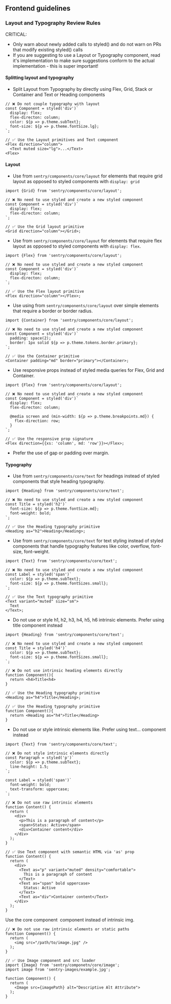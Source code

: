 ## Frontend guidelines

### Layout and Typography Review Rules

CRITICAL:

- Only warn about newly added calls to styled() and do not warn on PRs that modify existing styled() calls
- If you are suggesting to use a Layout or Typography component, read it's implementation to make sure suggestions conform to the actual implementation - this is super important!

#### Splitting layout and typography

- Split Layout from Typography by directly using Flex, Grid, Stack or Container and Text or Heading components

```tsx
// ❌ Do not couple typography with layout
const Component = styled('div')`
  display: flex;
  flex-directon: column;
  color: ${p => p.theme.subText};
  font-size: ${p => p.theme.fontSize.lg};
`;

// ✅ Use the Layout primitives and Text component
<Flex direction="column">
  <Text muted size="lg">...</Text>
<Flex>
```

#### Layout

- Use <Grid> from `sentry/components/core/layout` for elements that require grid layout as opposed to styled components with `display: grid`

```tsx
import {Grid} from 'sentry/components/core/layout';

// ❌ No need to use styled and create a new styled component
const Component = styled('div')`
  display: flex;
  flex-directon: column;
`;

// ✅ Use the Grid layout primitive
<Grid direction="column"></Grid>;
```

- Use <Flex> from `sentry/components/core/layout` for elements that require flex layout as opposed to styled components with `display: flex`.

```tsx
import {Flex} from 'sentry/components/core/layout';

// ❌ No need to use styled and create a new styled component
const Component = styled('div')`
  display: flex;
  flex-directon: column;
`;

// ✅ Use the Flex layout primitive
<Flex direction="column"></Flex>;
```

- Use using <Container> from `sentry/components/core/layout` over simple elements that require a border or border radius.

```tsx
import {Container} from 'sentry/components/core/layout';

// ❌ No need to use styled and create a new styled component
const Component = styled('div')`
  padding: space(2);
  border: 1px solid ${p => p.theme.tokens.border.primary};
`;

// ✅ Use the Container primitive
<Container padding="md" border="primary"></Container>;
```

- Use responsive props instead of styled media queries for Flex, Grid and Container.

```tsx
import {Flex} from 'sentry/components/core/layout';

// ❌ No need to use styled and create a new styled component
const Component = styled('div')`
  display: flex;
  flex-directon: column;

  @media screen and (min-width: ${p => p.theme.breakpoints.md}) {
    flex-direction: row;
  }
`;

// ✅ Use the responsive prop signature
<Flex direction={{xs: 'column', md: 'row'}}></Flex>;
```

- Prefer the use of gap or padding over margin.

#### Typography

- Use <Heading> from `sentry/components/core/text` for headings instead of styled components that style heading typography.

```tsx
import {Heading} from 'sentry/components/core/text';

// ❌ No need to use styled and create a new styled component
const Title = styled('h2')`
  font-size: ${p => p.theme.fontSize.md};
  font-weight: bold;
`;

// ✅ Use the Heading typography primitive
<Heading as="h2">Heading</Heading>;
```

- Use <Text> from `sentry/components/core/text` for text styling instead of styled components that handle typography features like color, overflow, font-size, font-weight.

```tsx
import {Text} from 'sentry/components/core/text';

// ❌ No need to use styled and create a new styled component
const Label = styled('span')`
  color: ${p => p.theme.subText};
  font-size: ${p => p.theme.fontSizes.small};
`;

// ✅ Use the Text typography primitive
<Text variant="muted" size="sm">
  Text
</Text>;
```

- Do not use or style h1, h2, h3, h4, h5, h6 intrinsic elements. Prefer using <Heading as="h1...h6">title</Heading> component instead

```tsx
import {Heading} from 'sentry/components/core/text';

// ❌ No need to use styled and create a new styled component
const Title = styled('h4')`
  color: ${p => p.theme.subText};
  font-size: ${p => p.theme.fontSizes.small};
`;

// ❌ Do not use intrinsic heading elements directly
function Component(){
  return <h4>Title<h4>
}

// ✅ Use the Heading typography primitive
<Heading as="h4">Title</Heading>;

// ✅ Use the Heading typography primitive
function Component(){
  return <Heading as="h4">Title</Heading>
}
```

- Do not use or style intrinsic elements like. Prefer using <Text as="p | span | div">text...</Text> component instead

```tsx
import {Text} from 'sentry/components/core/text';

// ❌ Do not style intrinsic elements directly
const Paragraph = styled('p')`
  color: ${p => p.theme.subText};
  line-height: 1.5;
`;

const Label = styled('span')`
  font-weight: bold;
  text-transform: uppercase;
`;

// ❌ Do not use raw intrinsic elements
function Content() {
  return (
    <div>
      <p>This is a paragraph of content</p>
      <span>Status: Active</span>
      <div>Container content</div>
    </div>
  );
}

// ✅ Use Text component with semantic HTML via 'as' prop
function Content() {
  return (
    <div>
      <Text as="p" variant="muted" density="comfortable">
        This is a paragraph of content
      </Text>
      <Text as="span" bold uppercase>
        Status: Active
      </Text>
      <Text as="div">Container content</Text>
    </div>
  );
}
```

Use the core component <Image/> component instead of intrinsic img.

```tsx
// ❌ Do not use raw intrinsic elements or static paths
function Component() {
  return (
    <img src="/path/to/image.jpg" />
  );
}

// ✅ Use Image component and src loader
import {Image} from 'sentry/componetn/core/image';
import image from 'sentry-images/example.jpg';

function Component() {
  return (
    <Image src={imagePath} alt="Descriptive Alt Attribute">
  );
}
```
